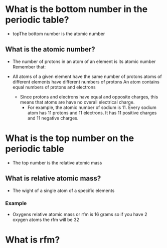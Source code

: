 # What is the bottom number in the periodic table?
* topThe bottom number is the atomic number
## What is the atomic number?
* The number of protons in an atom of an element is its atomic number
<br /> Remember that:

* All atoms of a given element have the same number of protons atoms of different
elements have different numbers of protons An atom contains equal numbers of
protons and electrons
    * Since protons and electrons have equal and opposite charges, this means
      that atoms are have no overall electrical charge.
        * For example, the atomic number of sodium is 11. Every sodium atom has
          11 protons and 11 electrons. It has 11 positive charges and 11
          negative charges.
# What is the top number on the periodic table
* The top number is the relative atomic mass
## What is relative atomic mass?
* The wight of a single atom of a specific elements
### Example
* Oxygens relative atomic mass or rfm is 16 grams so if you have 2 oxygen atoms the rfm will be 32
# What is rfm?
